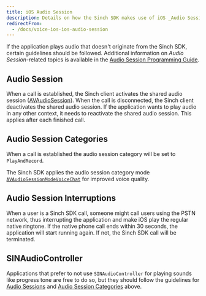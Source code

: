 ```yaml
---
title: iOS Audio Session
description: Details on how the Sinch SDK makes use of iOS _Audio Session_.
redirectFrom:
  - /docs/voice-ios-ios-audio-session
---
```


If the application plays audio that doesn't originate from the Sinch SDK, certain guidelines should be followed. Additional information on _Audio Session_-related topics is available in the [Audio Session Programming Guide](https://developer.apple.com/library/archive/documentation/Audio/Conceptual/AudioSessionProgrammingGuide/Introduction/Introduction.html).

## Audio Session

When a call is established, the Sinch client activates the shared audio session ([AVAudioSession](https://developer.apple.com/library/archive/documentation/Audio/Conceptual/AudioSessionProgrammingGuide/Introduction/Introduction.html)). When the call is disconnected, the Sinch client deactivates the shared audio session. If the application wants to play audio in any other context, it needs to reactivate the shared audio session. This applies after each finished call.

## Audio Session Categories

When a call is established the audio session category will be set to `PlayAndRecord`.

The Sinch SDK applies the audio session category mode [`AVAudioSessionModeVoiceChat`](https://developer.apple.com/documentation/avfoundation/avaudiosessionmodevoicechat?language=objc) for improved voice quality.

## Audio Session Interruptions

When a user is a Sinch SDK call, someone might call users using the PSTN network, thus interrupting the application and make iOS play the regular native ringtone. If the native phone call ends within 30 seconds, the application will start running again. If not, the Sinch SDK call will be terminated.

## SINAudioController

Applications that prefer to not use `SINAudioController` for playing sounds like progress tone are free to do so, but they should follow the guidelines for [Audio Sessions](#audio-session) and [Audio Session Categories](#audio-session-categories) above.
